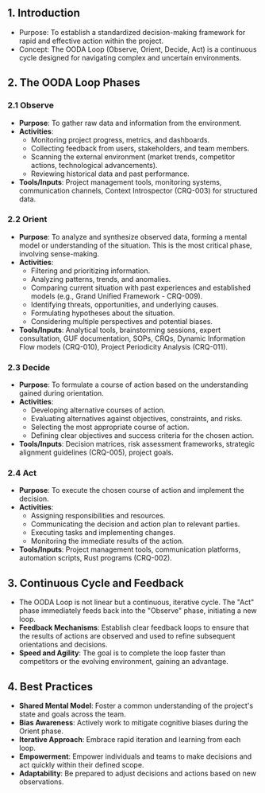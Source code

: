 ## 1. Introduction
*   Purpose: To establish a standardized decision-making framework for rapid and effective action within the project.
*   Concept: The OODA Loop (Observe, Orient, Decide, Act) is a continuous cycle designed for navigating complex and uncertain environments.

## 2. The OODA Loop Phases

### 2.1 Observe
*   **Purpose**: To gather raw data and information from the environment.
*   **Activities**:
    *   Monitoring project progress, metrics, and dashboards.
    *   Collecting feedback from users, stakeholders, and team members.
    *   Scanning the external environment (market trends, competitor actions, technological advancements).
    *   Reviewing historical data and past performance.
*   **Tools/Inputs**: Project management tools, monitoring systems, communication channels, Context Introspector (CRQ-003) for structured data.

### 2.2 Orient
*   **Purpose**: To analyze and synthesize observed data, forming a mental model or understanding of the situation. This is the most critical phase, involving sense-making.
*   **Activities**:
    *   Filtering and prioritizing information.
    *   Analyzing patterns, trends, and anomalies.
    *   Comparing current situation with past experiences and established models (e.g., Grand Unified Framework - CRQ-009).
    *   Identifying threats, opportunities, and underlying causes.
    *   Formulating hypotheses about the situation.
    *   Considering multiple perspectives and potential biases.
*   **Tools/Inputs**: Analytical tools, brainstorming sessions, expert consultation, GUF documentation, SOPs, CRQs, Dynamic Information Flow models (CRQ-010), Project Periodicity Analysis (CRQ-011).

### 2.3 Decide
*   **Purpose**: To formulate a course of action based on the understanding gained during orientation.
*   **Activities**:
    *   Developing alternative courses of action.
    *   Evaluating alternatives against objectives, constraints, and risks.
    *   Selecting the most appropriate course of action.
    *   Defining clear objectives and success criteria for the chosen action.
*   **Tools/Inputs**: Decision matrices, risk assessment frameworks, strategic alignment guidelines (CRQ-005), project goals.

### 2.4 Act
*   **Purpose**: To execute the chosen course of action and implement the decision.
*   **Activities**:
    *   Assigning responsibilities and resources.
    *   Communicating the decision and action plan to relevant parties.
    *   Executing tasks and implementing changes.
    *   Monitoring the immediate results of the action.
*   **Tools/Inputs**: Project management tools, communication platforms, automation scripts, Rust programs (CRQ-002).

## 3. Continuous Cycle and Feedback

*   The OODA Loop is not linear but a continuous, iterative cycle. The "Act" phase immediately feeds back into the "Observe" phase, initiating a new loop.
*   **Feedback Mechanisms**: Establish clear feedback loops to ensure that the results of actions are observed and used to refine subsequent orientations and decisions.
*   **Speed and Agility**: The goal is to complete the loop faster than competitors or the evolving environment, gaining an advantage.

## 4. Best Practices

*   **Shared Mental Model**: Foster a common understanding of the project's state and goals across the team.
*   **Bias Awareness**: Actively work to mitigate cognitive biases during the Orient phase.
*   **Iterative Approach**: Embrace rapid iteration and learning from each loop.
*   **Empowerment**: Empower individuals and teams to make decisions and act quickly within their defined scope.
*   **Adaptability**: Be prepared to adjust decisions and actions based on new observations.

